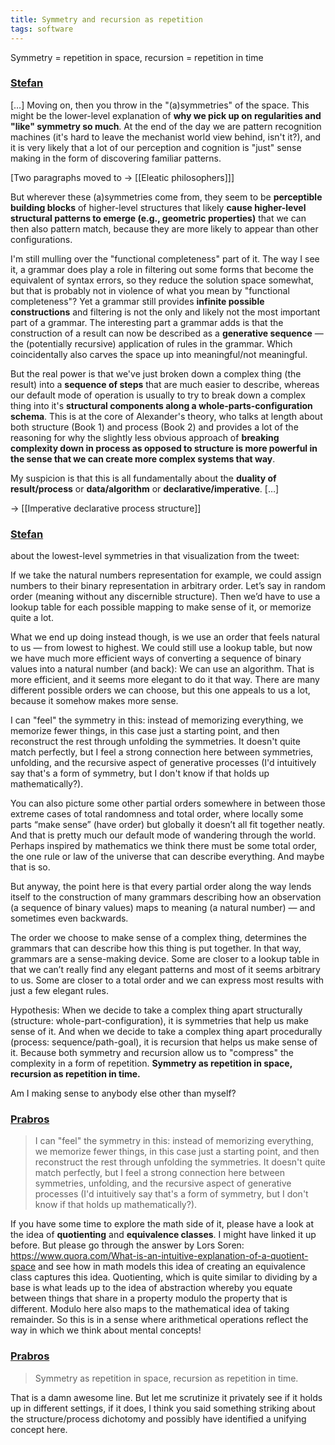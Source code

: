 ```yaml
---
title: Symmetry and recursion as repetition
tags: software
---
```


Symmetry = repetition in space, recursion = repetition in time

### [Stefan](https://t.me/nature_of_order_chat/471)
[…] Moving on, then you throw in the "(a)symmetries" of the space. This might be the lower-level explanation of **why we pick up on regularities and "like" symmetry so much**. At the end of the day we are pattern recognition machines (it's hard to leave the mechanist world view behind, isn't it?), and it is very likely that a lot of our perception and cognition is "just" sense making in the form of discovering familiar patterns. 

[Two paragraphs moved to -> [[Eleatic philosophers]]]

But wherever these (a)symmetries come from, they seem to be **perceptible building blocks** of higher-level structures that likely **cause higher-level structural patterns to emerge (e.g., geometric properties)** that we can then also pattern match, because they are more likely to appear than other configurations.

I'm still mulling over the "functional completeness" part of it. The way I see it, a grammar does play a role in filtering out some forms that become the equivalent of syntax errors, so they reduce the solution space somewhat, but that is probably not in violence of what you mean by "functional completeness"? Yet a grammar still provides **infinite possible constructions** and filtering is not the only and likely not the most important part of a grammar. The interesting part a grammar adds is that the construction of a result can now be described as a **generative sequence** — the (potentially recursive) application of rules in the grammar. Which coincidentally also carves the space up into meaningful/not meaningful. 

But the real power is that we've just broken down a complex thing (the result) into a **sequence of steps** that are much easier to describe, whereas our default mode of operation is usually to try to break down a complex thing into it's **structural components along a whole-parts-configuration schema**. This is at the core of Alexander's theory, who talks at length about both structure (Book 1) and process (Book 2) and provides a lot of the reasoning for why the slightly less obvious approach of **breaking complexity down in process as opposed to structure is more powerful in the sense that we can create more complex systems that way**.

My suspicion is that this is all fundamentally about the **duality of result/process** or **data/algorithm** or **declarative/imperative**. […]

-> [[Imperative declarative process structure]]

### [Stefan](https://t.me/nature_of_order_chat/476)
about the lowest-level symmetries in that visualization from the tweet: 

If we take the natural numbers representation for example, we could assign numbers to their binary representation in arbitrary order. Let’s say in random order (meaning without any discernible structure). Then we’d have to use a lookup table for each possible mapping to make sense of it, or memorize quite a lot.

What we end up doing instead though, is we use an order that feels natural to us — from lowest to highest. We could still use a lookup table, but now we have much more efficient ways of converting a sequence of binary values into a natural number (and back): We can use an algorithm. That is more efficient, and it seems more elegant to do it that way. There are many different possible orders we can choose, but this one appeals to us a lot, because it somehow makes more sense. 

I can "feel" the symmetry in this: instead of memorizing everything, we memorize fewer things, in this case just a starting point, and then reconstruct the rest through unfolding the symmetries. It doesn't quite match perfectly, but I feel a strong connection here between symmetries, unfolding, and the recursive aspect of generative processes (I'd intuitively say that's a form of symmetry, but I don't know if that holds up mathematically?).

You can also picture some other partial orders somewhere in between those extreme cases of total randomness and total order, where locally some parts “make sense” (have order) but globally it doesn’t all fit together neatly. And that is pretty much our default mode of wandering through the world. Perhaps inspired by mathematics we think there must be some total order, the one rule or law of the universe that can describe everything. And maybe that is so.

But anyway, the point here is that every partial order along the way lends itself to the construction of many grammars describing how an observation (a sequence of binary values) maps to meaning (a natural number) — and sometimes even backwards.

The order we choose to make sense of a complex thing, determines the grammars that can describe how this thing is put together. In that way, grammars are a sense-making device. Some are closer to a lookup table in that we can’t really find any elegant patterns and most of it seems arbitrary to us. Some are closer to a total order and we can express most results with just a few elegant rules.

Hypothesis: When we decide to take a complex thing apart structurally (structure: whole-part-configuration), it is symmetries that help us make sense of it. 
And when we decide to take a complex thing apart procedurally (process: sequence/path-goal), it is recursion that helps us make sense of it.
Because both symmetry and recursion allow us to "compress" the complexity in a form of repetition. **Symmetry as repetition in space, recursion as repetition in time.**

Am I making sense to anybody else other than myself?

### [Prabros](https://t.me/nature_of_order_chat/488)
> I can "feel" the symmetry in this: instead of memorizing everything, we memorize fewer things, in this case just a starting point, and then reconstruct the rest through unfolding the symmetries. It doesn't quite match perfectly, but I feel a strong connection here between symmetries, unfolding, and the recursive aspect of generative processes (I'd intuitively say that's a form of symmetry, but I don't know if that holds up mathematically?).

If you have some time to explore the math side of it, please have a look at the idea of **quotienting** and **equivalence classes**. I might have linked it up before. But please go through the answer by Lors Soren: <https://www.quora.com/What-is-an-intuitive-explanation-of-a-quotient-space> and see how in math models this idea of creating an equivalence class captures this idea. Quotienting, which is quite similar to dividing by a base is what leads up to the idea of abstraction whereby you equate between things that share in a property modulo the property that is different. Modulo here also maps to the mathematical idea of taking remainder. So this is in a sense where arithmetical operations reflect the way in which we think about mental concepts!

### [Prabros](https://t.me/nature_of_order_chat/490)
> Symmetry as repetition in space, recursion as repetition in time.

That is a damn awesome line. But let me scrutinize it privately see if it holds up in different settings, if it does, I think you said something striking about the structure/process dichotomy and possibly have identified a unifying concept here.